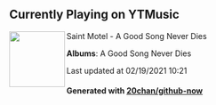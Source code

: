 ## Currently Playing on YTMusic

[<img align="left" width="100" src="https://lh3.googleusercontent.com/6zO9jC5MSRjEpTmjFPORpJGh3VevqpjZs23WfCLD0eY0QjIJ5t9FFOnnRxKcT2dqStAF9OGKCMqERm40DA">](https://music.youtube.com/channel/UC7JlXAEJPpTUT6x1_E7ijrg)

Saint Motel - A Good Song Never Dies

**Albums**: A Good Song Never Dies

Last updated at 02/19/2021 10:21

#### Generated with [20chan/github-now](https://github.com/20chan/github-now)


<!--
**20chan/20chan** is a ✨ _special_ ✨ repository because its `README.md` (this file) appears on your GitHub profile.

Here are some ideas to get you started:

- 🔭 I’m currently working on ...
- 🌱 I’m currently learning ...
- 👯 I’m looking to collaborate on ...
- 🤔 I’m looking for help with ...
- 💬 Ask me about ...
- 📫 How to reach me: ...
- 😄 Pronouns: ...
- ⚡ Fun fact: ...
-->
